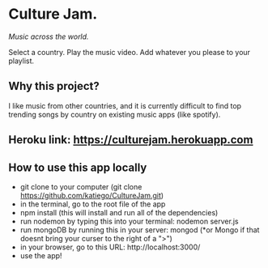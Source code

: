 Culture Jam.
==============

*Music across the world.*

Select a country. Play the music video. Add whatever you please to your playlist. 

Why this project? 
-----------------
I like music from other countries, and it is currently difficult to find top trending songs by country on existing music apps (like spotify). 

Heroku link: https://culturejam.herokuapp.com
------------

How to use this app locally
---------------------------
- git clone to your computer (git clone https://github.com/katiego/CultureJam.git)
- in the terminal, go to the root file of the app
- npm install (this will install and run all of the dependencies)
- run nodemon by typing this into your terminal: nodemon server.js
- run mongoDB by running this in your server: mongod (*or Mongo if that doesnt bring your curser to the right of a ">")
- in your browser, go to this URL: http://localhost:3000/
- use the app! 